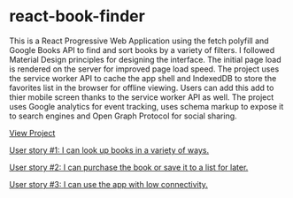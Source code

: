 # react-book-finder

This is a React Progressive Web Application using the fetch polyfill and Google Books API to 
find and sort books by a variety of filters. 
I followed Material Design principles for designing the interface. 
The initial page load is rendered on the server for improved page load speed.
The project uses the service worker API to cache the app shell and IndexedDB to store the favorites list in the browser for offline viewing.
Users can add this add to thier mobile screen thanks to the service worker API as well.
The project uses Google analytics for event tracking, uses schema markup to expose it to search engines and Open Graph Protocol for social sharing.

[View Project](https://joshboyan.github.io/react-book-finder/)

[User story #1: I can look up books in a variety of ways.](https://github.com/joshboyan/react-book-finder/projects/1)

[User story #2: I can purchase the book or save it to a list for later.](https://github.com/joshboyan/react-book-finder/projects/2)

[User story #3: I can use the app with low connectivity.](https://github.com/joshboyan/react-book-finder/projects/3)
